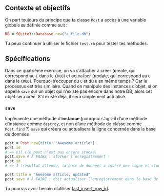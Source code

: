 ## Contexte et objectifs

On part toujours du principe que ta classe `Post` a accès à une variable
globale `DB` définie comme suit :

```ruby
DB = SQLite3::Database.new("a_file.db")
```

Tu peux continuer à utiliser le fichier `test.rb` pour tester tes
méthodes.

## Spécifications

Dans ce quatrième exercice, on va s’attacher à créer (**c**reate, qui
correspond au `C` dans le `CRUD`) et actualiser (**u**pdate, qui
correspond au `U` dans le `CRUD`). Pourquoi s’occuper du `C` et du `U`
en même temps ? Car le processus est très similaire. Quand on manipule
des instances d’objet, si on appelle `save` sur un objet qui n’existe
pas encore dans notre DB, alors cet objet sera **c**réé. S’il existe
déjà, il sera simplement **a**ctualisé.

### `save`

Implémente une méthode d’**instance** (pourquoi s’agit-il d’une méthode
d’instance comme `destroy`, et non d’une méthode de classe comme
`Post.find` ?) `save` qui créera ou actualisera la ligne concernée dans
la base de données

```ruby
post = Post.new(title: "Awesome article")
post.id
# => nil (le post n’est pas encore stocké)
post.save # À FAIRE : stocker l’enregistrement !
post.id
# => 1 (résultat attendu, la base de données a inséré une ligne et stocké l’id en mémoire)

post.title = "Awesome article, updated"
post.save # À FAIRE : doit actualiser l’enregistrement dans la base de données)
```

Tu pourras avoir besoin d’utiliser
[last_insert_row_id](http://zetcode.com/db/sqliteruby/connect/).
